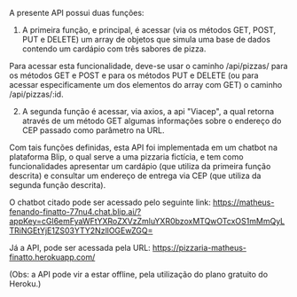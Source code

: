 
A presente API possui duas funções:

1. A primeira função, e principal, é acessar (via os métodos GET, POST, PUT e DELETE) um array de objetos que simula uma base de dados contendo um cardápio com três sabores de pizza.

Para acessar esta funcionalidade, deve-se usar o caminho /api/pizzas/ para os métodos GET e POST e para os métodos PUT e DELETE (ou para acessar especificamente um dos elementos do array com GET) o caminho /api/pizzas/:id. 


2. A segunda função é acessar, via axios, a api "Viacep", a qual retorna através de um método GET algumas informações sobre o endereço do CEP passado como parâmetro na URL.


Com tais funções definidas, esta API foi implementada em um chatbot na plataforma Blip, o qual serve a uma pizzaria fictícia, e tem como funcionalidades apresentar um cardápio (que utiliza da primeira função descrita) e consultar um endereço de entrega via CEP (que utiliza da segunda função descrita).

O chatbot citado pode ser acessado pelo seguinte link: https://matheus-fenando-finatto-77nu4.chat.blip.ai/?appKey=cGl6emFyaWFtYXRoZXVzZmluYXR0bzoxMTQwOTcxOS1mMmQyLTRiNGEtYjE1ZS03YTY2NzllOGEwZGQ=

Já a API, pode ser acessada pela URL:
https://pizzaria-matheus-finatto.herokuapp.com/

(Obs: a API pode vir a estar offline, pela utilização do plano gratuito do Heroku.)

